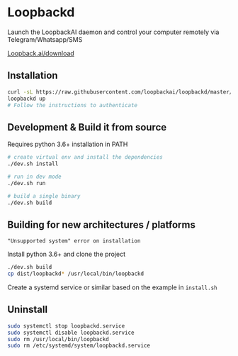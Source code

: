 # Loopbackd
Launch the LoopbackAI daemon and control your computer remotely via Telegram/Whatsapp/SMS

[Loopback.ai/download](https://www.loopback.ai/download)

## Installation

```bash
curl -sL https://raw.githubusercontent.com/loopbackai/loopbackd/master/install.sh | sudo bash
loopbackd up
# Follow the instructions to authenticate
```

## Development & Build it from source

Requires python 3.6+ installation in PATH

```bash
# create virtual env and install the dependencies
./dev.sh install

# run in dev mode
./dev.sh run

# build a single binary
./dev.sh build
```

## Building for new architectures / platforms

`"Unsupported system" error on installation`

Install python 3.6+ and clone the project

```bash
./dev.sh build
cp dist/loopbackd* /usr/local/bin/loopbackd
```
Create a systemd service or similar based on the example in ```install.sh```

## Uninstall

```bash
sudo systemctl stop loopbackd.service
sudo systemctl disable loopbackd.service
sudo rm /usr/local/bin/loopbackd
sudo rm /etc/systemd/system/loopbackd.service
```
